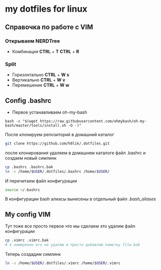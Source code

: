 # my dotfiles for linux
## Справочка по работе с VIM 
### Открываем NERDTree 
- Комбинация **CTRL** + **T**  **CTRL** + **R**
###  Split 
- Горизонтально **CTRL** + **W** **s**        
- Вертикально **CTRL** + **W** **v**
- Перемешение **CTRL** + **W** **w**
## Config .bashrc
* Первое устанавливаем oh-my-bash
```
bash -c "$(wget https://raw.githubusercontent.com/ohmybash/oh-my-bash/master/tools/install.sh -O -)"
```
После клонируем репозиторий в домашний каталог
```bash 
git clone https://github.com/h0lik/.dotfiles.git
```
после клонирования удаляем в домашнем каталоге файл .bashrc и создаем новый симлинк
```bash
cp .bashrc .bashrc.bak
ln -s /home/$USER/.dotfiles/.bashrc /home/$USER/
```
И перечитаем файл конфигурации
```bash
source ~/.bashrc
```
В конфигурации bash алиасы вынесены в отдельный файл *.bash_aliases*

## My config VIM
Тут тоже все просто первое что мы сделаем это удалим файл конфигурации 
```bash 
cp .vimrc .vimrc.bak
# я намеренно его не удаляю и просто добавляю пометку file.bak
```
Теперь создадим симлинк 
```bash
ln -s /home/$USER/.dotfiles/.vimrc /home/$USER/.vimrc
```
